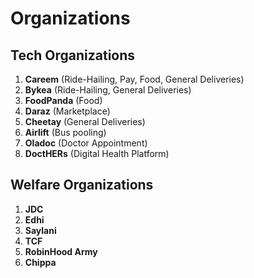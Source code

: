 # Organizations
## Tech Organizations
1. **Careem** (Ride-Hailing, Pay, Food, General Deliveries) 
2. **Bykea** (Ride-Hailing, General Deliveries)
3. **FoodPanda** (Food)
4. **Daraz** (Marketplace)
5. **Cheetay** (General Deliveries)
6. **Airlift** (Bus pooling)
7. **Oladoc** (Doctor Appointment)
8. **DoctHERs** (Digital Health Platform)

## Welfare Organizations
1. **JDC**
2. **Edhi**
3. **Saylani**
4. **TCF**
5. **RobinHood Army**
5. **Chippa**
